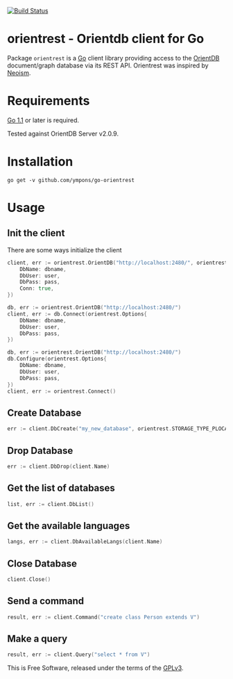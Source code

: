 [![Build Status](https://travis-ci.org/ympons/go-orientrest.png?branch=master)](https://travis-ci.org/ympons/go-orientrest)

orientrest - Orientdb client for Go
===========================

Package `orientrest` is a [Go](http://golang.org) client library providing access to
the [OrientDB](http://orientdb.com/) document/graph database via its REST API. Orientrest 
was inspired by [Neoism](https://github.com/jmcvetta/neoism).


# Requirements

[Go 1.1](http://golang.org/doc/go1.1) or later is required.

Tested against OrientDB Server v2.0.9.  


# Installation

```
go get -v github.com/ympons/go-orientrest
```

# Usage

## Init the client
There are some ways initialize the client

```go
client, err := orientrest.OrientDB("http://localhost:2480/", orientrest.Options{
	DbName: dbname,
	DbUser: user,
	DbPass: pass,
	Conn: true,
})
```

```go
db, err := orientrest.OrientDB("http://localhost:2480/")
client, err := db.Connect(orientrest.Options{
	DbName: dbname,
	DbUser: user,
	DbPass: pass,
})
```

```go
db, err := orientrest.OrientDB("http://localhost:2480/")
db.Configure(orientrest.Options{
	DbName: dbname,
	DbUser: user,
	DbPass: pass,
})
client, err := orientrest.Connect()
```

## Create Database 

```go
err := client.DbCreate("my_new_database", orientrest.STORAGE_TYPE_PLOCAL, orientrest.DB_TYPE_GRAPH)
```

## Drop Database

```go
err := client.DbDrop(client.Name)
```

## Get the list of databases

```go
list, err := client.DbList()
```

## Get the available languages

```go
langs, err := client.DbAvailableLangs(client.Name)
```
## Close Database

```go
client.Close()
```
## Send a command

```go
result, err := client.Command("create class Person extends V")
```
## Make a query

```go
result, err := client.Query("select * from V")
```

This is Free Software, released under the terms of the [GPLv3](http://www.gnu.org/copyleft/gpl.html).
